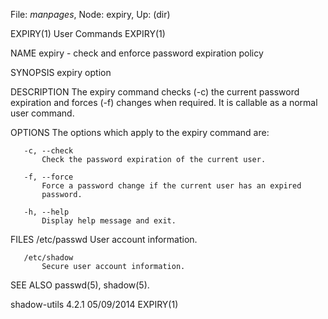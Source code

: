 File: *manpages*,  Node: expiry,  Up: (dir)

EXPIRY(1)                        User Commands                       EXPIRY(1)



NAME
       expiry - check and enforce password expiration policy

SYNOPSIS
       expiry option

DESCRIPTION
       The expiry command checks (-c) the current password expiration and
       forces (-f) changes when required. It is callable as a normal user
       command.

OPTIONS
       The options which apply to the expiry command are:

       -c, --check
           Check the password expiration of the current user.

       -f, --force
           Force a password change if the current user has an expired
           password.

       -h, --help
           Display help message and exit.

FILES
       /etc/passwd
           User account information.

       /etc/shadow
           Secure user account information.

SEE ALSO
       passwd(5), shadow(5).



shadow-utils 4.2.1                05/09/2014                         EXPIRY(1)
